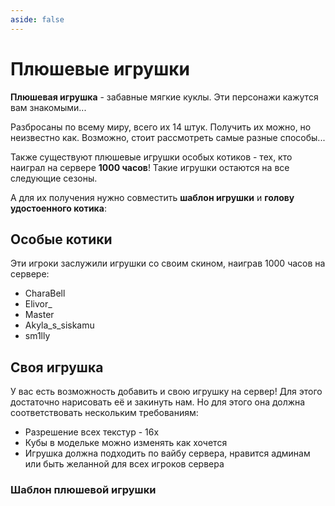 ```yaml
---
aside: false
---
```


# Плюшевые игрушки

<ItemCard>
<Card style="overflow: hidden;" class="m-0">
    <template #header>
        <Image alt="user header" src="/assets/bestiary/items/plushie/plushie.gif" width="40%"/>
    </template>
    <template #title>Плюшевые игрушки</template>
    <template #content>
      <Divider />
      <h3>Получение:</h3>
      <ul>
      <li>???</li>
      </ul>
      <Divider />
      <p>Текстуры: </p>
      <ul>
      <li>bykkake747</li>
      <li>sm1lly</li>
      <li>Abauch</li>
      <li>Szarkan</li>
      </ul>
    </template>
</Card>
</ItemCard>

**Плюшевая игрушка** - забавные мягкие куклы. Эти персонажи кажутся вам знакомыми...

Разбросаны по всему миру, всего их 14 штук. Получить их можно, но неизвестно как. Возможно, стоит рассмотреть самые разные способы...

Также существуют плюшевые игрушки особых котиков - тех, кто наиграл на сервере **1000 часов**! Такие игрушки остаются на все следующие сезоны.

А для их получения нужно совместить **шаблон игрушки** и **голову удостоенного котика**:

<CardGrid>
<Card style="overflow: hidden;" class="m-0">
    <template #header>
        <Image alt="user header" src="/assets/bestiary/items/plushie/template_craft.png" preview />
    </template>
    <template #title>Крафт шаблона плюшевой игрушки</template>
</Card>
<Card style="overflow: hidden;" class="m-0">
    <template #header>
        <Image alt="user header" src="/assets/bestiary/items/plushie/plushie_craft.png" preview />
    </template>
    <template #title>Крафт плюшевой игрушки из головы игрока</template>
</Card>
</CardGrid>

## Особые котики

Эти игроки заслужили игрушки со своим скином, наиграв 1000 часов на сервере:

- CharaBell
- Elivor_
- Master
- Akyla_s_siskamu
- sm1lly

## Своя игрушка

У вас есть возможность добавить и свою игрушку на сервер! Для этого достаточно нарисовать её и закинуть нам. Но для этого она должна соответствовать нескольким требованиям:
- Разрешение всех текстур - 16х
- Кубы в модельке можно изменять как хочется
- Игрушка должна подходить по вайбу сервера, нравится админам или быть желанной для всех игроков сервера

### Шаблон плюшевой игрушки

<File
  filePath="/downloads/template_plushie.bbmodel"
/>